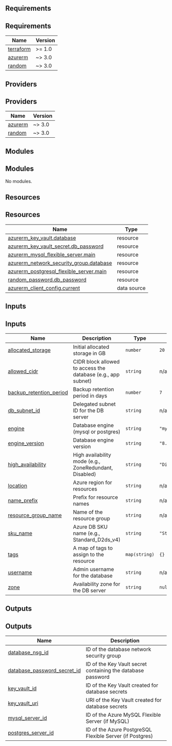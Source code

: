 <!-- BEGIN_TF_DOCS -->


## Requirements

## Requirements

| Name | Version |
|------|---------|
| <a name="requirement_terraform"></a> [terraform](#requirement\_terraform) | >= 1.0 |
| <a name="requirement_azurerm"></a> [azurerm](#requirement\_azurerm) | ~> 3.0 |
| <a name="requirement_random"></a> [random](#requirement\_random) | ~> 3.0 |

## Providers

## Providers

| Name | Version |
|------|---------|
| <a name="provider_azurerm"></a> [azurerm](#provider\_azurerm) | ~> 3.0 |
| <a name="provider_random"></a> [random](#provider\_random) | ~> 3.0 |

## Modules

## Modules

No modules.

## Resources

## Resources

| Name | Type |
|------|------|
| [azurerm_key_vault.database](https://registry.terraform.io/providers/hashicorp/azurerm/latest/docs/resources/key_vault) | resource |
| [azurerm_key_vault_secret.db_password](https://registry.terraform.io/providers/hashicorp/azurerm/latest/docs/resources/key_vault_secret) | resource |
| [azurerm_mysql_flexible_server.main](https://registry.terraform.io/providers/hashicorp/azurerm/latest/docs/resources/mysql_flexible_server) | resource |
| [azurerm_network_security_group.database](https://registry.terraform.io/providers/hashicorp/azurerm/latest/docs/resources/network_security_group) | resource |
| [azurerm_postgresql_flexible_server.main](https://registry.terraform.io/providers/hashicorp/azurerm/latest/docs/resources/postgresql_flexible_server) | resource |
| [random_password.db_password](https://registry.terraform.io/providers/hashicorp/random/latest/docs/resources/password) | resource |
| [azurerm_client_config.current](https://registry.terraform.io/providers/hashicorp/azurerm/latest/docs/data-sources/client_config) | data source |

## Inputs

## Inputs

| Name | Description | Type | Default | Required |
|------|-------------|------|---------|:--------:|
| <a name="input_allocated_storage"></a> [allocated\_storage](#input\_allocated\_storage) | Initial allocated storage in GB | `number` | `20` | no |
| <a name="input_allowed_cidr"></a> [allowed\_cidr](#input\_allowed\_cidr) | CIDR block allowed to access the database (e.g., app subnet) | `string` | n/a | yes |
| <a name="input_backup_retention_period"></a> [backup\_retention\_period](#input\_backup\_retention\_period) | Backup retention period in days | `number` | `7` | no |
| <a name="input_db_subnet_id"></a> [db\_subnet\_id](#input\_db\_subnet\_id) | Delegated subnet ID for the DB server | `string` | n/a | yes |
| <a name="input_engine"></a> [engine](#input\_engine) | Database engine (mysql or postgres) | `string` | `"mysql"` | no |
| <a name="input_engine_version"></a> [engine\_version](#input\_engine\_version) | Database engine version | `string` | `"8.0"` | no |
| <a name="input_high_availability"></a> [high\_availability](#input\_high\_availability) | High availability mode (e.g., ZoneRedundant, Disabled) | `string` | `"Disabled"` | no |
| <a name="input_location"></a> [location](#input\_location) | Azure region for resources | `string` | n/a | yes |
| <a name="input_name_prefix"></a> [name\_prefix](#input\_name\_prefix) | Prefix for resource names | `string` | n/a | yes |
| <a name="input_resource_group_name"></a> [resource\_group\_name](#input\_resource\_group\_name) | Name of the resource group | `string` | n/a | yes |
| <a name="input_sku_name"></a> [sku\_name](#input\_sku\_name) | Azure DB SKU name (e.g., Standard\_D2ds\_v4) | `string` | `"Standard_D2ds_v4"` | no |
| <a name="input_tags"></a> [tags](#input\_tags) | A map of tags to assign to the resource | `map(string)` | `{}` | no |
| <a name="input_username"></a> [username](#input\_username) | Admin username for the database | `string` | n/a | yes |
| <a name="input_zone"></a> [zone](#input\_zone) | Availability zone for the DB server | `string` | `null` | no |

## Outputs

## Outputs

| Name | Description |
|------|-------------|
| <a name="output_database_nsg_id"></a> [database\_nsg\_id](#output\_database\_nsg\_id) | ID of the database network security group |
| <a name="output_database_password_secret_id"></a> [database\_password\_secret\_id](#output\_database\_password\_secret\_id) | ID of the Key Vault secret containing the database password |
| <a name="output_key_vault_id"></a> [key\_vault\_id](#output\_key\_vault\_id) | ID of the Key Vault created for database secrets |
| <a name="output_key_vault_uri"></a> [key\_vault\_uri](#output\_key\_vault\_uri) | URI of the Key Vault created for database secrets |
| <a name="output_mysql_server_id"></a> [mysql\_server\_id](#output\_mysql\_server\_id) | ID of the Azure MySQL Flexible Server (if MySQL) |
| <a name="output_postgres_server_id"></a> [postgres\_server\_id](#output\_postgres\_server\_id) | ID of the Azure PostgreSQL Flexible Server (if Postgres) |

<!-- END_TF_DOCS -->